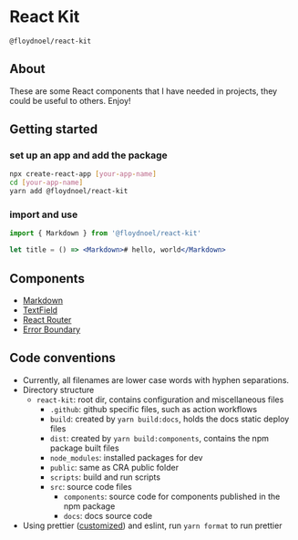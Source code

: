 # React Kit

`@floydnoel/react-kit`

<!-- Useful React Components -->

## About

These are some React components that I have needed in projects, they could be useful to others. Enjoy!

## Getting started

### set up an app and add the package

```sh
npx create-react-app [your-app-name]
cd [your-app-name]
yarn add @floydnoel/react-kit
```

### import and use

```jsx
import { Markdown } from '@floydnoel/react-kit'

let title = () => <Markdown># hello, world</Markdown>
```

## Components

- [Markdown](/src/components/markdown)
- [TextField](/src/components/text-field)
- [React Router](/src/components/router)
- [Error Boundary](/src/components/error-boundary)

## Code conventions

- Currently, all filenames are lower case words with hyphen separations.
- Directory structure
  - `react-kit`: root dir, contains configuration and miscellaneous files
    - `.github`: github specific files, such as action workflows
    - `build`: created by `yarn build:docs`, holds the docs static deploy files
    - `dist`: created by `yarn build:components`, contains the npm package built files
    - `node_modules`: installed packages for dev
    - `public`: same as CRA public folder
    - `scripts`: build and run scripts
    - `src`: source code files
      - `components`: source code for components published in the npm package
      - `docs`: docs source code
- Using prettier ([customized](/.prettierrc.json)) and eslint, run `yarn format` to run prettier
